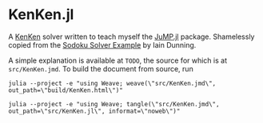 # KenKen.jl

A [KenKen](https://en.wikipedia.org/wiki/KenKen) solver written to teach myself the [JuMP.jl](https://github.com/JuliaOpt/JuMP.jl) package.
Shamelessly copied from the [Sodoku Solver Example](https://www.juliaopt.org/notebooks/JuMP-Sudoku.html) by Iain Dunning.

A simple explanation is available at `TODO`, the source for which is at `src/KenKen.jmd`.
To build the document from source, run
```
julia --project -e "using Weave; weave(\"src/KenKen.jmd\", out_path=\"build/KenKen.html\")"
```

```
julia --project -e "using Weave; tangle(\"src/KenKen.jmd\", out_path=\"src/KenKen.jl\", informat=\"noweb\")"
```